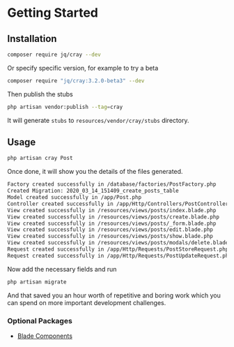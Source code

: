 
# Getting Started

## Installation

```bash
composer require jq/cray --dev
```
Or specify specific version, for example to try a beta

```bash
composer require "jq/cray:3.2.0-beta3" --dev
```

Then publish the stubs

```bash
php artisan vendor:publish --tag=cray
```

It will generate `stubs` to `resources/vendor/cray/stubs` directory.


## Usage

```bash
php artisan cray Post
```

Once done, it will show you the details of the files generated.

```bash
Factory created successfully in /database/factories/PostFactory.php
Created Migration: 2020_03_14_151409_create_posts_table
Model created successfully in /app/Post.php
Controller created successfully in /app/Http/Controllers/PostController.php
View created successfully in /resources/views/posts/index.blade.php
View created successfully in /resources/views/posts/create.blade.php
View created successfully in /resources/views/posts/_form.blade.php
View created successfully in /resources/views/posts/edit.blade.php
View created successfully in /resources/views/posts/show.blade.php
View created successfully in /resources/views/posts/modals/delete.blade.php
Request created successfully in /app/Http/Requests/PostStoreRequest.php
Request created successfully in /app/Http/Requests/PostUpdateRequest.php
```

Now add the necessary fields and run

```bash
php artisan migrate
```

And that saved you an hour worth of repetitive and boring work which you can spend on more important development challenges.

### Optional Packages
- [Blade Components](https://github.com/JunaidQadirB/blade-components)
